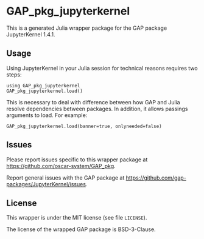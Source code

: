 # GAP_pkg_jupyterkernel

This is a generated Julia wrapper package for the GAP package JupyterKernel 1.4.1.

## Usage

Using JupyterKernel in your Julia session for technical reasons requires two steps:

    using GAP_pkg_jupyterkernel
    GAP_pkg_jupyterkernel.load()

This is necessary to deal with difference between how GAP and Julia
resolve dependencies between packages. In addition, it allows passings
arguments to load. For example:

    GAP_pkg_jupyterkernel.load(banner=true, onlyneeded=false)

## Issues

Please report issues specific to this wrapper package at <https://github.com/oscar-system/GAP_pkg>.

Report general issues with the GAP package at <https://github.com/gap-packages/JupyterKernel/issues>.

## License

This wrapper is under the MIT license (see file `LICENSE`).

The license of the wrapped GAP package is BSD-3-Clause.
